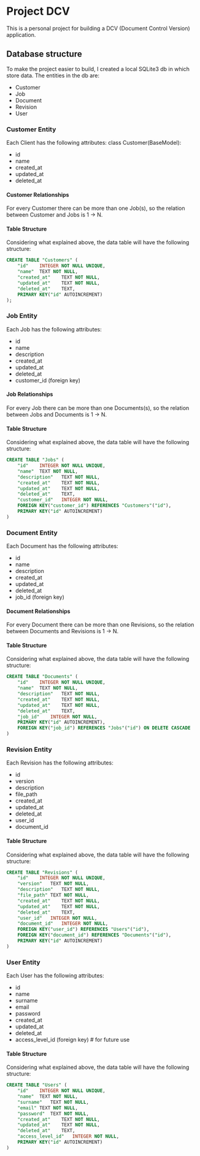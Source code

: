 # Project DCV
This is a personal project for building a DCV (Document Control Version) application.

## Database structure
To make the project easier to build, I created a local SQLite3 db in which store data.
The entities in the db are:
- Customer
- Job
- Document
- Revision
- User

### Customer Entity
Each Client has the following attributes:
class Customer(BaseModel):
- id
- name
- created_at
- updated_at
- deleted_at

#### Customer Relationships
For every Customer there can be more than one Job(s), so the relation between Customer and Jobs is 1 → N.

#### Table Structure
Considering what explained above, the data table will have the following structure:

```sql
CREATE TABLE "Customers" (
	"id"	INTEGER NOT NULL UNIQUE,
	"name"	TEXT NOT NULL,
	"created_at"	TEXT NOT NULL,
	"updated_at"	TEXT NOT NULL,
	"deleted_at"	TEXT,
	PRIMARY KEY("id" AUTOINCREMENT)
);
```

### Job Entity
Each Job has the following attributes:
- id
- name
- description
- created_at
- updated_at
- deleted_at
- customer_id (foreign key)

#### Job Relationships
For every Job there can be more than one Documents(s), so the relation between Jobs and Documents is 1 → N.

#### Table Structure
Considering what explained above, the data table will have the following structure:

```sql
CREATE TABLE "Jobs" (
	"id"	INTEGER NOT NULL UNIQUE,
	"name"	TEXT NOT NULL,
	"description"	TEXT NOT NULL,
	"created_at"	TEXT NOT NULL,
	"updated_at"	TEXT NOT NULL,
	"deleted_at"	TEXT,
	"customer_id"	INTEGER NOT NULL,
	FOREIGN KEY("customer_id") REFERENCES "Customers"("id"),
	PRIMARY KEY("id" AUTOINCREMENT)
)
```

### Document Entity
Each Document has the following attributes:
- id
- name
- description
- created_at
- updated_at
- deleted_at
- job_id (foreign key)

#### Document Relationships
For every Document there can be more than one Revisions, so the relation between Documents and Revisions is 1 → N.

#### Table Structure
Considering what explained above, the data table will have the following structure:

```sql
CREATE TABLE "Documents" (
	"id"	INTEGER NOT NULL UNIQUE,
	"name"	TEXT NOT NULL,
	"description"	TEXT NOT NULL,
	"created_at"	TEXT NOT NULL,
	"updated_at"	TEXT NOT NULL,
	"deleted_at"	TEXT,
	"job_id"	INTEGER NOT NULL,
	PRIMARY KEY("id" AUTOINCREMENT),
	FOREIGN KEY("job_id") REFERENCES "Jobs"("id") ON DELETE CASCADE
)
```

### Revision Entity
Each Revision has the following attributes:
- id
- version
- description  
- file_path
- created_at
- updated_at
- deleted_at
- user_id
- document_id

#### Table Structure
Considering what explained above, the data table will have the following structure:

```sql
CREATE TABLE "Revisions" (
	"id"	INTEGER NOT NULL UNIQUE,
	"version"	TEXT NOT NULL,
	"description"	TEXT NOT NULL,
	"file_path"	TEXT NOT NULL,
	"created_at"	TEXT NOT NULL,
	"updated_at"	TEXT NOT NULL,
	"deleted_at"	TEXT,
	"user_id"	INTEGER NOT NULL,
	"document_id"	INTEGER NOT NULL,
	FOREIGN KEY("user_id") REFERENCES "Users"("id"),
	FOREIGN KEY("document_id") REFERENCES "Documents"("id"),
	PRIMARY KEY("id" AUTOINCREMENT)
)
```

### User Entity
Each User has the following attributes:
- id
- name
- surname
- email
- password
- created_at
- updated_at
- deleted_at
- access_level_id (foreign key) # for future use

#### Table Structure
Considering what explained above, the data table will have the following structure:

```sql
CREATE TABLE "Users" (
	"id"	INTEGER NOT NULL UNIQUE,
	"name"	TEXT NOT NULL,
	"surname"	TEXT NOT NULL,
	"email"	TEXT NOT NULL,
	"password"	TEXT NOT NULL,
	"created_at"	TEXT NOT NULL,
	"updated_at"	TEXT NOT NULL,
	"deleted_at"	TEXT,
	"access_level_id"	INTEGER NOT NULL,
	PRIMARY KEY("id" AUTOINCREMENT)
)
```

